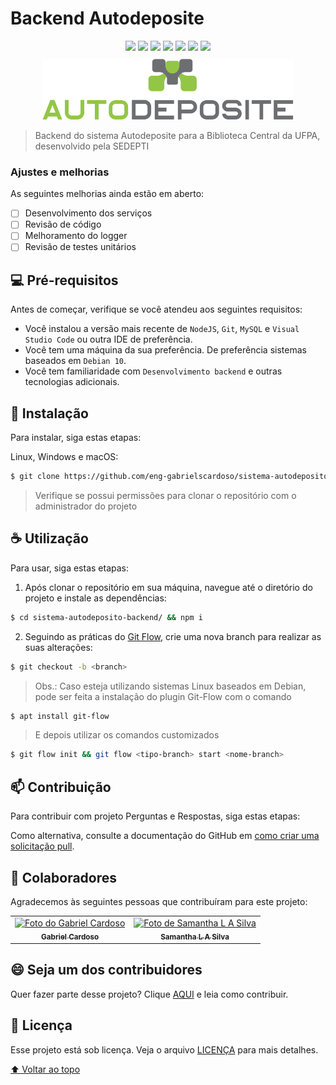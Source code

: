 # Backend Autodeposite

<div align="center">  
  <img src="https://img.shields.io/badge/JavaScript-323330?style=for-the-badge&logo=javascript&logoColor=F7DF1E">
  <img src="https://img.shields.io/badge/MySQL-005C84?style=for-the-badge&logo=mysql&logoColor=white">
  <img src="https://img.shields.io/badge/Node.js-339933?style=for-the-badge&logo=nodedotjs&logoColor=white">
  <img src="https://img.shields.io/badge/npm-CB3837?style=for-the-badge&logo=npm&logoColor=white">
  <img src="https://img.shields.io/badge/Express.js-000000?style=for-the-badge&logo=express&logoColor=white">
  <img src="https://img.shields.io/badge/Git-F05032?style=for-the-badge&logo=git&logoColor=white">
  <img src="https://img.shields.io/badge/Linux-FCC624?style=for-the-badge&logo=linux&logoColor=black">
</div>

<div align="center" style="margin: 10px 0;">
  <img src="./.github/img/banner.png" alt="exemplo imagem">
</div>

> Backend do sistema Autodeposite para a Biblioteca Central da UFPA, desenvolvido pela SEDEPTI

### Ajustes e melhorias

As seguintes melhorias ainda estão em aberto:

- [ ] Desenvolvimento dos serviços
- [ ] Revisão de código
- [ ] Melhoramento do logger
- [ ] Revisão de testes unitários

## 💻 Pré-requisitos

Antes de começar, verifique se você atendeu aos seguintes requisitos:

- Você instalou a versão mais recente de `NodeJS`, `Git`, `MySQL` e `Visual Studio Code` ou outra IDE de preferência.
- Você tem uma máquina da sua preferência. De preferência sistemas baseados em `Debian 10`.
- Você tem familiaridade com `Desenvolvimento backend` e outras tecnologias adicionais.

## 🚀 Instalação

Para instalar, siga estas etapas:

Linux, Windows e macOS:

```bash
$ git clone https://github.com/eng-gabrielscardoso/sistema-autodeposito-backend.git
```

> Verifique se possui permissões para clonar o repositório com o administrador do projeto

## ☕ Utilização

Para usar, siga estas etapas:

1. Após clonar o repositório em sua máquina, navegue até o diretório do projeto e instale as dependências:
```bash
$ cd sistema-autodeposito-backend/ && npm i
```
2. Seguindo as práticas do [Git Flow](https://www.atlassian.com/br/git/tutorials/comparing-workflows/gitflow-workflow), crie uma nova branch para realizar as suas alterações:
```bash
$ git checkout -b <branch>
```
>Obs.: Caso esteja utilizando sistemas Linux baseados em Debian, pode ser feita a instalação do plugin Git-Flow com o comando
```bash
$ apt install git-flow
```
> E depois utilizar os comandos customizados
```bash
$ git flow init && git flow <tipo-branch> start <nome-branch>
```

## 📫 Contribuição

Para contribuir com projeto Perguntas e Respostas, siga estas etapas:

Como alternativa, consulte a documentação do GitHub em [como criar uma solicitação pull](https://help.github.com/en/github/collaborating-with-issues-and-pull-requests/creating-a-pull-request).

## 🤝 Colaboradores

Agradecemos às seguintes pessoas que contribuíram para este projeto:

<table>
  <tr>
    <td align="center">
      <a href="https://github.com/eng-gabrielscardoso" target="_blank">
        <img src="https://avatars.githubusercontent.com/u/67348001" width="100px;" alt="Foto do Gabriel Cardoso"/><br>
        <sub>
          <b>Gabriel Cardoso</b>
        </sub>
      </a>
    </td>
    <td align="center">
      <a href="https://github.com/CylonSam" target="_blank">
        <img src="https://avatars.githubusercontent.com/u/13972190?v=4" width="100px;" alt="Foto de Samantha L A Silva "/><br>
        <sub>
          <b>Samantha L A Silva</b>
        </sub>
      </a>
    </td>
  </tr>
</table>

## 😄 Seja um dos contribuidores<br>

Quer fazer parte desse projeto? Clique [AQUI](.github/CONTRIBUTING.md) e leia como contribuir.

## 📝 Licença

Esse projeto está sob licença. Veja o arquivo [LICENÇA](LICENSE.md) para mais detalhes.

[⬆ Voltar ao topo](#backend-autodeposite)<br>
